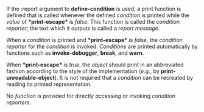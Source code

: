  



If the :report argument to **define-condition** is used, a print function is defined that is called whenever the defined *condition* is printed while the *value* of **\*print-escape\*** is *false*. This function is called the *condition reporter*; the text which it outputs is called a *report message*. 



When a *condition* is printed and **\*print-escape\*** is *false*, the *condition reporter* for the *condition* is invoked. *Conditions* are printed automatically by functions such as **invoke-debugger**, **break**, and **warn**. 



When **\*print-escape\*** is *true*, the *object* should print in an abbreviated fashion according to the style of the implementation (*e.g.*, by **print-unreadable-object**). It is not required that a *condition* can be recreated by reading its printed representation. 



No *function* is provided for directly *accessing* or invoking *condition reporters*. 







 



 



